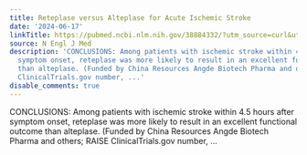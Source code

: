 ```yaml
---
title: Reteplase versus Alteplase for Acute Ischemic Stroke
date: '2024-06-17'
linkTitle: https://pubmed.ncbi.nlm.nih.gov/38884332/?utm_source=curl&utm_medium=rss&utm_campaign=pubmed-2&utm_content=1LIK-026Y9bjRE4xDQ231BSa89BnY4O2Rfi-9WXQd8C31C6cqE&fc=20211015124055&ff=20240617180945&v=2.18.0.post9+e462414
source: N Engl J Med
description: 'CONCLUSIONS: Among patients with ischemic stroke within 4.5 hours after
  symptom onset, reteplase was more likely to result in an excellent functional outcome
  than alteplase. (Funded by China Resources Angde Biotech Pharma and others; RAISE
  ClinicalTrials.gov number, ...'
disable_comments: true
---
```

CONCLUSIONS: Among patients with ischemic stroke within 4.5 hours after symptom onset, reteplase was more likely to result in an excellent functional outcome than alteplase. (Funded by China Resources Angde Biotech Pharma and others; RAISE ClinicalTrials.gov number, ...